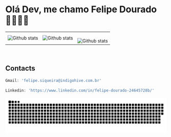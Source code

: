 # Olá Dev, me chamo Felipe Dourado👨🏻‍💻🤙
<table>
  <tr>
    <td>
      <img
        align="left"
        src="https://github-readme-stats.vercel.app/api?username=victormoreiraofc&theme=dark&hide_border=false&include_all_commits=true&count_private=true"
        alt="Github stats"
      />
    </td>
    <td>
      <img
        align="left"
        src="https://github-readme-stats.vercel.app/api/top-langs/?username=victormoreiraofc&theme=dark&hide_border=false&include_all_commits=true&count_private=true&layout=compact"
        alt="Github stats"
      />
    </td>
    <td>
      <br />
      <img
        align="left"
        src="https://github-readme-streak-stats.herokuapp.com/?user=victormoreiraofc&theme=dark&hide_border=false"
        alt="Github stats"
      />
    </td>
  </tr>
</table>
<br />

  ##  Contacts
  ```javascript
  Gmail: 'felipe.siqueira@indigohive.com.br'
  ```
  ```javascript
  Linkedin: 'https://www.linkedin.com/in/felipe-dourado-24645728b/'
  ```
    
  ![Snake animation](https://github.com/FS-Dourado/FS-Dourado/blob/output/github-contribution-grid-snake.svg)
 
 
